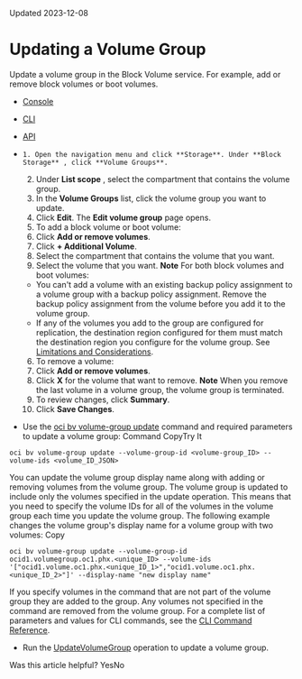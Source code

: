 Updated 2023-12-08
# Updating a Volume Group
Update a volume group in the Block Volume service. For example, add or remove block volumes or boot volumes.
  * [Console](https://docs.oracle.com/en-us/iaas/Content/Block/Concepts/update-volume-group.htm)
  * [CLI](https://docs.oracle.com/en-us/iaas/Content/Block/Concepts/update-volume-group.htm)
  * [API](https://docs.oracle.com/en-us/iaas/Content/Block/Concepts/update-volume-group.htm)


  *     1. Open the navigation menu and click **Storage**. Under **Block Storage** , click **Volume Groups**.
    2. Under **List scope** , select the compartment that contains the volume group.
    3. In the **Volume Groups** list, click the volume group you want to update.
    4. Click **Edit**.
The **Edit volume group** page opens.
    5. To add a block volume or boot volume:
      1. Click **Add or remove volumes**.
      2. Click **+ Additional Volume**.
      3. Select the compartment that contains the volume that you want.
      4. Select the volume that you want.
**Note** For both block volumes and boot volumes:
       * You can't add a volume with an existing backup policy assignment to a volume group with a backup policy assignment. Remove the backup policy assignment from the volume before you add it to the volume group.
       * If any of the volumes you add to the group are configured for replication, the destination region configured for them must match the destination region you configure for the volume group. See [Limitations and Considerations](https://docs.oracle.com/en-us/iaas/Content/Block/Concepts/volumegroupreplication.htm#volumegropureplication_topic_Limits_and_Considerations).
    6. To remove a volume:
      1. Click **Add or remove volumes**.
      2. Click **X** for the volume that want to remove.
**Note** When you remove the last volume in a volume group, the volume group is terminated. 
    7. To review changes, click **Summary**.
    8. Click **Save Changes**.
  * Use the [oci bv volume-group update](https://docs.oracle.com/iaas/tools/oci-cli/latest/oci_cli_docs/cmdref/bv/volume-group/update.html) command and required parameters to update a volume group:
Command
CopyTry It
```
oci bv volume-group update --volume-group-id <volume-group_ID> --volume-ids <volume_ID_JSON>
```

You can update the volume group display name along with adding or removing volumes from the volume group. The volume group is updated to include only the volumes specified in the update operation. This means that you need to specify the volume IDs for all of the volumes in the volume group each time you update the volume group.
The following example changes the volume group's display name for a volume group with two volumes:
Copy
```
oci bv volume-group update --volume-group-id ocid1.volumegroup.oc1.phx.<unique_ID> --volume-ids '["ocid1.volume.oc1.phx.<unique_ID_1>","ocid1.volume.oc1.phx.<unique_ID_2>"]' --display-name "new display name"
```

If you specify volumes in the command that are not part of the volume group they are added to the group. Any volumes not specified in the command are removed from the volume group.
For a complete list of parameters and values for CLI commands, see the [CLI Command Reference](https://docs.oracle.com/iaas/tools/oci-cli/latest).
  * Run the [UpdateVolumeGroup](https://docs.oracle.com/iaas/api/#/en/iaas/latest/VolumeGroup/UpdateVolumeGroup) operation to update a volume group.


Was this article helpful?
YesNo

